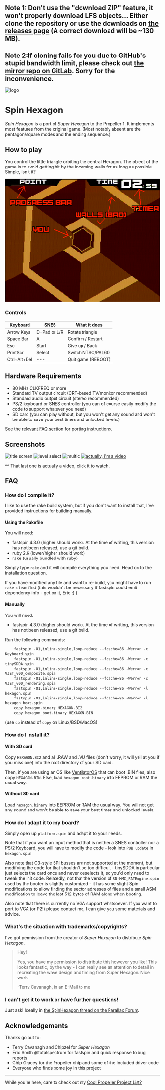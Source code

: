 ## Note 1: Don't use the "download ZIP" feature, it won't properly download LFS objects... Either clone the repository or use the downloads on [the releases page](https://github.com/IRQsome/Spin-Hexagon/releases) (A correct download will be ~130 MB).
## Note 2:If cloning fails for you due to GitHub's stupid bandwidth limit, please check out [the mirror repo on GitLab](https://gitlab.com/irqsome/Spin-Hexagon). Sorry for the inconvenience.

![logo](logo.gif)

Spin Hexagon
============

_Spin Hexagon_ is a port of _Super Hexagon_ to the Propeller 1. It implements most features from the original game.
(Most notably absent are the pentagon/square modes and the ending sequence.)

## How to play
You control the little triangle orbiting the central Hexagon.
The object of the game is to avoid getting hit by the incoming walls for as long as possible. Simple, isn't it?

![How to play](screenshot/help.png)

### Controls

|  Keyboard  |    SNES    |   What it does   |
|------------|------------|------------------|
| Arrow Keys |D-Pad or L/R|Rotate triangle   |
| Space Bar  |     A      |Confirm / Restart |
|    Esc     |   Start    |Give up / Back    |
|  PrintScr  |   Select   |Switch NTSC/PAL60 |
|Ctrl+Alt+Del|    ---     |Quit game (REBOOT)|

## Hardware Requirements
 - 80 MHz CLKFREQ or more
 - Standard TV output circuit (CRT-based TV/monitor recommended)
 - Standard audio output circuit (stereo recommended)
 - PS/2 keyboard or SNES controller (you can of course easily modify the code to support whatever you need)
 - SD card (you can play without, but you won't get any sound and won't be able to save your best times and unlocked levels.)

See the [relevant FAQ section](#how-do-i-adapt-it-to-my-board) for porting instructions.

## Screenshots
![title screen](screenshot/title.png)
![level select](screenshot/levelselect.png)
![multic](screenshot/multic.png)
[![actually, i'm a video](http://img.youtube.com/vi/El4ShnSk5Mg/0.jpg)](http://www.youtube.com/watch?v=El4ShnSk5Mg "Video")

^^ That last one is actually a video, click it to watch.

## FAQ
### How do I compile it?
I like to use the rake build system, but if you don't want to install that, I've provided instructions for building manually.
#### Using the Rakefile
You will need:
 - fastspin 4.3.0 (higher should work). At the time of writing, this version has not been released, use a git build.
 - ruby 2.6 (lower/higher should work)
 - rake (usually bundled with ruby)

Simply type `rake` and it will compile everything you need. Head on to the installation question. 

If you have modified any file and want to re-build, you might have to run `rake clean` first (this wouldn't be necessary if fastspin could emit dependency info - get on it, Eric :) )
#### Manually
You will need:
 - fastspin 4.3.0 (higher should work). At the time of writing, this version has not been released, use a git build.

Run the following commands:
```batch
    fastspin -O1,inline-single,loop-reduce --fcache=86 -Werror -c Keyboard.spin
    fastspin -O1,inline-single,loop-reduce --fcache=86 -Werror -c tinySDDA.spin
    fastspin -O1,inline-single,loop-reduce --fcache=86 -Werror -c VJET_v00_composite.spin
    fastspin -O1,inline-single,loop-reduce --fcache=86 -Werror -c VJET_v00_rendering.spin
    fastspin -O1,inline-single,loop-reduce --fcache=86 -Werror -l hexagon.spin
    fastspin -O1,inline-single,loop-reduce --fcache=86 -Werror -l hexagon_boot.spin
    copy hexagon.binary HEXAGON.BI2
    copy hexagon_boot.binary HEXAGON.BIN
```
(use `cp` instead of `copy` on Linux/BSD/MacOS)

### How do I install it?

#### With SD card
Copy `HEXAGON.BI2` and all .RAW and .VU files (don't worry, it will yell at you if you miss one) into the root directory of your SD card.

Then, if you are using an OS like [VentilatorOS](https://gitlab.com/irqsome/ventilator-os) that can boot .BIN files, also copy `HEXAGON.BIN`. Else, load `hexagon_boot.binary` into EEPROM or RAM the usual way.

#### Without SD card
Load `hexagon.binary` into EEPROM or RAM the usual way. You will not get any sound and won't be able to save your best times and unlocked levels.

### How do I adapt it to my board?
Simply open up `platform.spin` and adapt it to your needs.

Note that if you want an input method that is neither a SNES controller nor a PS/2 Keyboard, you will have to modify the code - look into `PUB update` in `hexagon.spin`

Also note that C3-style SPI busses are not supported at the moment, but modifying the code for that shouldn't be too difficult - tinySDDA in particular just selects the card once and never deselects it, so you'd only need to tweak the init code. Relatedly, not that the version of `SD-MMC_FATEngine.spin` used by the booter is slightly customized - it has some slight Spin modifications to allow finding the sector adresses of files and a small ASM modification to leave the last 512 bytes of RAM alone when booting.

Also note that there is currently no VGA support whatsoever.
If you want to port to VGA (or P2!) please contact me, I can give you some materials and advice.

### What's the situation with trademarks/copyrights?
I've got permission from the creator of _Super Hexagon_ to distribute _Spin Hexagon_.
> Hey!
> 
> Yes, you have my permission to distribute this however you like! This looks fantastic, by the way - I can really see an attention to detail in recreating the wave design and timing from Super Hexagon. Nice work!
> 
> -Terry Cavanagh, in an E-Mail to me 

### I can't get it to work or have further questions!
Just ask! Ideally in [the SpinHexagon thread on the Parallax Forum](https://forums.parallax.com/discussion/171980/new-p1-game-spin-hexagon).

## Acknowledgements
Thanks go out to:
 - Terry Cavanagh and Chipzel for _Super Hexagon_
 - Eric Smith @totalspectrum for fastspin and quick response to bug reports
 - Chip Gracey for the Propeller chip and some of the included driver code
 - Everyone who finds some joy in this project

---
While you're here, care to check out my [Cool Propeller Project List?](https://gitlab.com/Wuerfel_21/coolpropellerprojectlist/-/blob/master/README.md)
